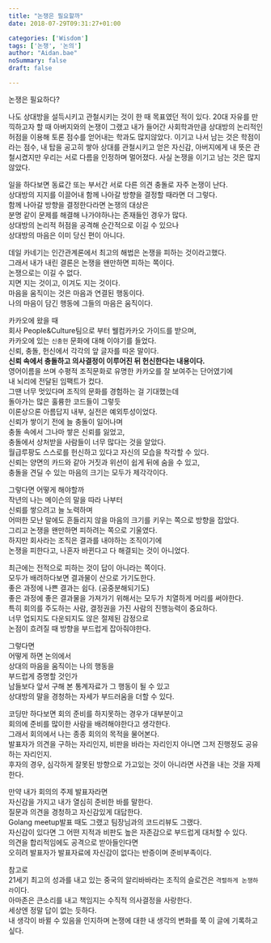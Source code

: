 ```yaml
---
title: "논쟁은 필요할까"
date: 2018-07-29T09:31:27+01:00

categories: ['Wisdom']
tags: ['논쟁', '논의']
author: "Aidan.bae"
noSummary: false
draft: false

---
```


논쟁은 필요하다?

나도 상대방을 설득시키고 관철시키는 것이 한 때 목표였던 적이 있다.
20대 자유를 만끽하고자 할 때 아버지와의 논쟁이 그랬고
내가 들어간 사회학과만큼 상대방의 논리적인 허점을 이용해 토론 점수를 얻어내는 학과도 많지않았다.
이기고 나서 남는 것은 학점이라는 점수, 내 탑을 공고히 쌓아 상대를 관철시키고 얻은 자신감,
아버지에게 내 뜻은 관철시켰지만 우리는 서로 다름을 인정하며 멀어졌다.
사실 논쟁을 이기고 남는 것은 많지 않았다.

일을 하다보면 동료간 또는 부서간 서로 다른 의견 충돌로 자주 논쟁이 난다.  
상대방의 지지를 이끌어내 함께 나아갈 방향을 결정할 때라면 더 그렇다.  
함께 나아갈 방향을 결정한다라면 논쟁의 대상은  
분명 같이 문제를 해결해 나가야하나는 존재들인 경우가 많다.  
상대방의 논리적 허점을 공격해 순간적으로 이길 수 있으나  
상대방의 마음은 이미 당신 편이 아니다.  

데일 카네기는 인간관계론에서 최고의 해법은 논쟁을 피하는 것이라고했다.  
그래서 내가 내린 결론은 논쟁을 왠만하면 피하는 쪽이다.  
논쟁으로는 이길 수 없다.  
지면 지는 것이고, 이겨도 지는 것이다.  
마음을 움직이는 것은 마음과 연결된 행동이다.  
나의 마음이 담긴 행동에 그들의 마음은 움직이다.  

카카오에 왔을 때  
회사 People&Culture팀으로 부터 웰컴카카오 가이드를 받으며,  
카카오에 있는 `신충헌` 문화에 대해 이야기를 들었다.  
신뢰, 충돌, 헌신에서 각각의 앞 글자를 따온 말이다.  
**신뢰 속에서 충돌하고 의사결정이 이루어진 뒤 헌신한다는 내용이다.**  
영어이름을 쓰며 수평적 조직문화로 유명한 카카오를 잘 보여주는 단어였기에  
내 뇌리에 전달된 임팩트가 컸다.  
그땐 너무 멋있다며 조직의 문화를 경험하는 걸 기대했는데  
돌아가는 많은 훌륭한 코드들이 그렇듯  
이론상으론 아름답지 내부, 실전은 예외투성이었다.  
신뢰가 쌓이기 전에 늘 충돌이 일어나며  
충돌 속에서 그나마 쌓은 신뢰를 잃었고,  
충돌에서 상처받을 사람들이 너무 많다는 것을 알았다.  
월급루팡도 스스로를 헌신하고 있다고 자신의 모습을 착각할 수 있다.     
신뢰는 양면의 카드와 같아 거짓과 위선이 쉽게 뒤에 숨을 수 있고,  
충돌을 견딜 수 있는 마음의 크기는 모두가 제각각이다.  

그렇다면 어떻게 해야할까  
작년의 나는 메이슨의 말을 따라 나부터  
신뢰를 쌓으려고 늘 노력하며  
어떠한 모난 말에도 흔들리지 않을 마음의 크기를 키우는 쪽으로 방향을 잡았다.  
그리고 논쟁을 왠만하면 피하려는 쪽으로 기울였다.  
하지만 회사라는 조직은 결과를 내야하는 조직이기에  
논쟁을 피한다고, 나혼자 바뀐다고 다 해결되는 것이 아니었다.  

최근에는 전적으로 피하는 것이 답이 아니라는 쪽이다.  
모두가 배려하다보면 결과물이 산으로 가기도한다.  
좋은 과정에 나쁜 결과는 쉽다. (공중분해되기도)  
좋은 과정에 좋은 결과물을 가져가기 위해서는 모두가 치열하게 머리를 써야한다.  
특히 회의를 주도하는 사람, 결정권을 가진 사람의 진행능력이 중요하다.  
너무 업되지도 다운되지도 않은 절제된 감정으로  
논점이 흐려질 때 방향을 부드럽게 잡아줘야한다.  

그렇다면  
어떻게 하면 논의에서  
상대의 마음을 움직이는 나의 행동을  
부드럽게 증명할 것인가  
남들보다 앞서 구해 본 통계자료가 그 행동이 될 수 있고  
상대방의 말을 경청하는 자세가 부드러움을 더할 수 있다.  

코딩만 하다보면 회의 준비를 하지못하는 경우가 대부분이고  
회의에 준비를 많이한 사람을 배려해야한다고 생각한다.  
그래서 회의에서 나는 종종 회의의 목적을 물어본다.  
발표자가 의견을 구하는 자리인지, 비판을 바라는 자리인지
아니면 그저 진행정도 공유하는 자리인지.  
후자의 경우, 심각하게 잘못된 방향으로 가고있는 것이 아니라면 사견을 내는 것을 자제한다.  

만약 내가 회의의 주제 발표자라면  
자신감을 가지고 내가 열심히 준비한 바를 말한다.  
질문과 의견을 경청하고 자신감있게 대답한다.  
Golang meetup발표 때도 그랬고
팀장님과의 코드리뷰도 그랬다.  
자신감이 있다면 그 어떤 지적과 비판도 높은 자존감으로 부드럽게 대처할 수 있다.  
의견을 합리적임에도 공격으로 받아들인다면  
오히려 발표자가 발표자료에 자신감이 없다는 반증이며 준비부족이다.  

참고로  
21세기 최고의 성과를 내고 있는 중국의 알리바바라는 조직의 슬로건은 `격렬하게 논쟁하라`이다.  
아마존은 큰소리를 내고 책임지는 수직적 의사결정을 사랑한다.  
세상엔 정말 답이 없는 듯하다.  
내 생각이 바뀔 수 있음을 인지하며 논쟁에 대한 내 생각의 변화를 쭉 이 글에 기록하고싶다.

